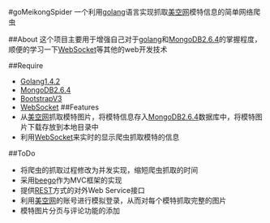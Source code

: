 #goMeikongSpider
一个利用[golang](https://golang.org)语言实现抓取[美空网](http://www.moko.cc/)模特信息的简单网络爬虫

##About
这个项目主要用于增强自己对于[golang](https://golang.org)和[MongoDB2.6.4](https://www.mongodb.org/)的掌握程度，顺便的学习一下[WebSocket](https://www.websocket.org/)等其他的web开发技术

##Require
* [Golang1.4.2](https://golang.org/)
* [MongoDB2.6.4](https://www.mongodb.org/)
* [BootstrapV3](http://getbootstrap.com/)
* [WebSocket](https://www.websocket.org/)
##Features
* 从[美空网](http://www.moko.cc/)抓取模特图片，将模特信息存入[MongoDB2.6.4](https://www.mongodb.org/)数据库中，将模特图片下载存放到本地目录中
* 利用[WebSocket](https://www.websocket.org/)来实时的显示爬虫抓取模特的信息

##ToDo
* 将爬虫的抓取过程修改为并发实现，缩短爬虫抓取的时间
* 采用[beego](http://beego.me/)作为MVC框架的实现
* 提供[REST](https://zh.wikipedia.org/wiki/REST)方式的对外Web Service接口
* 利用[美空网](http://www.moko.cc/)的账号进行模拟登录，从而对每个模特抓取完整的图片
* 模特图片分页与评论功能的添加